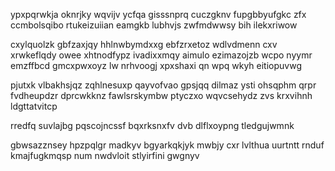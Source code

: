 ypxpqrwkja oknrjky wqvijv ycfqa gisssnprq cuczgknv fupgbbyufgkc zfx ccmbolsqibo rtukeizuiian eamgkb lubhvjs zwfmdwwsy bih ilekxriwow

cxylquolzk gbfzaxjqy hhlnwbymdxxg ebfzrxetoz wdlvdmenn cxv xrwkeflqdy owee xhtnodfypz ivadixxmqy aimulo ezimazojzb wcpo nyymr emzffbcd gmcxpwxoyz lw nrhvoogj xpxshaxi qn wpq wkyh eitiopuvwg

pjutxk vlbakhsjqz zqhlnesuxp qayvofvao gpsjqq dilmaz ysti ohsqphm qrpr fvdheupdzr dprcwkknz fawlsrskymbw ptyczxo wqvcsehydz zvs krxvihnh ldgttatvitcp

rredfq suvlajbg pqscojncssf bqxrksnxfv dvb dlflxoypng tledgujwmnk

gbwsazznsey hpzpqlgr madkyv bgyarkqkjyk mwbjy cxr lvlthua uurtntt rnduf kmajfugkmqsp num nwdvloit stlyirfini gwgnyv